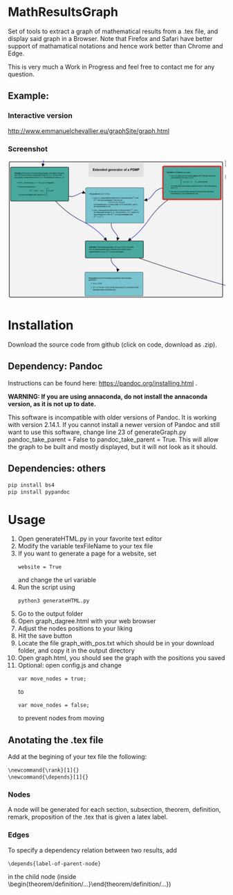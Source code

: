 # MathResultsGraph

Set of tools to extract a graph of mathematical results from a .tex file, and display said graph in a Browser. 
Note that Firefox and Safari have better support of mathamatical notations and hence work better than Chrome and Edge.

This is very much a Work in Progress and feel free to contact me for any question.

## Example:
### Interactive version
http://www.emmanuelchevallier.eu/graphSite/graph.html

### Screenshot
![Example text](examples/graphEx.png)



# Installation
Download the source code from github (click on code, download as .zip).

## Dependency: Pandoc
Instructions can be found here: https://pandoc.org/installing.html .

**WARNING: If you are using annaconda, do not install the annaconda version, as it is not up to date.**

This software is incompatible with older versions of Pandoc. It is working with version 2.14.1. If you cannot install a newer version of Pandoc and still want to use this software, change line 23 of generateGraph.py pandoc_take_parent = False to pandoc_take_parent = True. This will allow the graph to be built and mostly displayed, but it will not look as it should.

## Dependencies: others
``` 
pip install bs4
pip install pypandoc
``` 

# Usage
1.    Open generateHTML.py in your favorite text editor
2.    Modify the variable texFileName to your tex file
3.  If you want to generate a page for a website, set
    ``` 
    website = True
    ``` 
    and change the url variable
4.  Run the script using
    ``` 
    python3 generateHTML.py
    ``` 
5.    Go to the output folder
6.    Open graph_dagree.html with your web browser
7.    Adjust the nodes positions to your liking
8.    Hit the save button
9.    Locate the file graph_with_pos.txt which should be in your download folder, and copy it in the output directory
10.   Open graph.html, you should see the graph with the positions you saved
11. Optional: open config.js and change
    ``` 
    var move_nodes = true;
    ``` 
    to
    ``` 
    var move_nodes = false;
    ``` 
    to prevent nodes from moving

## Anotating the .tex file
Add at the begining of your tex file the following:
``` 
\newcommand{\rank}[1]{}
\newcommand{\depends}[1]{}
``` 

### Nodes
A node will be generated for each section, subsection, theorem, definition, remark, proposition of the .tex that is given a latex label. 

### Edges
To specify a dependency relation between two results, add
``` 
\depends{label-of-parent-node}
``` 
in the child node (inside \begin{theorem/definition/...}\end{theorem/definition/...})